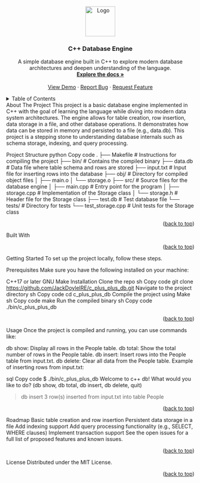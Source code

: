 <a name="readme-top"></a>

<!-- PROJECT LOGO -->
<br />
<div align="center">
<a href="https://github.com/JackDoyleIRE/c_plus_plus_db">
  <img src="/images/db_logo.png" alt="Logo" width="80" height="80">
</a>
<h3 align="center">C++ Database Engine</h3>
  <p align="center">
    A simple database engine built in C++ to explore modern database architectures and deepen understanding of the language.
    <br />
    <a href="https://github.com/JackDoyleIRE/c_plus_plus_db"><strong>Explore the docs »</strong></a>
    <br />
    <br />
    <a href="https://github.com/JackDoyleIRE/c_plus_plus_db">View Demo</a>
    ·
    <a href="https://github.com/JackDoyleIRE/c_plus_plus_db/issues">Report Bug</a>
    ·
    <a href="https://github.com/JackDoyleIRE/c_plus_plus_db/issues">Request Feature</a>
  </p>
</div>
<!-- TABLE OF CONTENTS -->
<details>
  <summary>Table of Contents</summary>
  <ol>
    <li>
      <a href="#about-the-project">About The Project</a>
      <ul>
        <li><a href="#built-with">Built With</a></li>
      </ul>
    </li>
    <li>
      <a href="#getting-started">Getting Started</a>
      <ul>
        <li><a href="#prerequisites">Prerequisites</a></li>
        <li><a href="#installation">Installation</a></li>
      </ul>
    </li>
    <li><a href="#usage">Usage</a></li>
    <li><a href="#roadmap">Roadmap</a></li>
  </ol>
</details>
<!-- ABOUT THE PROJECT -->
About The Project
This project is a basic database engine implemented in C++ with the goal of learning the language while diving into modern data system architectures. The engine allows for table creation, row insertion, data storage in a file, and other database operations. It demonstrates how data can be stored in memory and persisted to a file (e.g., data.db). This project is a stepping stone to understanding database internals such as schema storage, indexing, and query processing.

Project Structure
python
Copy code
.
├── Makefile             # Instructions for compiling the project
├── bin/                 # Contains the compiled binary
├── data.db              # Data file where table schema and rows are stored
├── input.txt            # Input file for inserting rows into the database
├── obj/                 # Directory for compiled object files
│   ├── main.o
│   └── storage.o
├── src/                 # Source files for the database engine
│   ├── main.cpp         # Entry point for the program
│   ├── storage.cpp      # Implementation of the Storage class
│   └── storage.h        # Header file for the Storage class
├── test.db              # Test database file
└── tests/               # Directory for tests
    └── test_storage.cpp # Unit tests for the Storage class
<p align="right">(<a href="#readme-top">back to top</a>)</p>
Built With
<p align="right">(<a href="#readme-top">back to top</a>)</p>
<!-- GETTING STARTED -->
Getting Started
To set up the project locally, follow these steps.

Prerequisites
Make sure you have the following installed on your machine:

C++17 or later
GNU Make
Installation
Clone the repo
sh
Copy code
git clone https://github.com/JackDoyleIRE/c_plus_plus_db.git
Navigate to the project directory
sh
Copy code
cd c_plus_plus_db
Compile the project using Make
sh
Copy code
make
Run the compiled binary
sh
Copy code
./bin/c_plus_plus_db
<p align="right">(<a href="#readme-top">back to top</a>)</p>
<!-- USAGE EXAMPLES -->
Usage
Once the project is compiled and running, you can use commands like:

db show: Display all rows in the People table.
db total: Show the total number of rows in the People table.
db insert: Insert rows into the People table from input.txt.
db delete: Clear all data from the People table.
Example of inserting rows from input.txt:

sql
Copy code
$ ./bin/c_plus_plus_db
Welcome to c++ db!
What would you like to do? (db show, db total, db insert, db delete, quit)
> db insert
3 row(s) inserted from input.txt into table People
<p align="right">(<a href="#readme-top">back to top</a>)</p>
<!-- ROADMAP -->
Roadmap
 Basic table creation and row insertion
 Persistent data storage in a file
 Add indexing support
 Add query processing functionality (e.g., SELECT, WHERE clauses)
 Implement transaction support
See the open issues for a full list of proposed features and known issues.

<p align="right">(<a href="#readme-top">back to top</a>)</p>
<!-- LICENSE -->
License
Distributed under the MIT License.

<p align="right">(<a href="#readme-top">back to top</a>)</p>